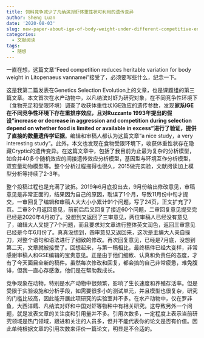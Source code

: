 ```yaml
---
title: 饲料竞争减少了凡纳滨对虾体重性状可利用的遗传变异
author: Sheng Luan
date: '2020-08-03'
slug: new-paper-about-ige-of-body-weight-under-different-competitive-environments-in-aquaculture
categories:
  - 文献阅读
tags:
  - 随想
---
```


一直在想，这篇文章“Feed competition reduces heritable variation for body weight in Litopenaeus vannamei”接受了，必须要写些什么，纪念一下。

这是我第二篇发表在Genetics Selection Evolution上的文章，也是课题组的第三篇文章。本文首次在水产动物中，以凡纳滨对虾为研究对象，在不同竞争性环境下（食物充足和受限环境）调查了收获体重性状IGE效应的遗传参数，发现**家系IGE在不同竞争性环境下存在重排序效应，且对Ruzzante 1993年提出的假设”increase or decrease in aggression and competition during selection depend on whether food is limited or available in excess”进行了验证，提供了直接的数量遗传学证据**。编辑和审稿人都认为这篇文章“a nice study，a very interesting study”。此外，本文也发现在食物受限环境下，收获体重性状存在隐藏Cryptic的遗传变异。在这篇文章中，包括了我目前为止最为复杂的分析模型，如合并40多个随机效应的间接遗传效应分析模型，基因型与环境互作分析模型，双变量动物模型等。整个分析过程拖得也很久，2015做完实验，文献阅读加上模型分析等持续了2-3年。

 整个投稿过程也是充满了波折。2019年6月底投出去，9月份给出修改意见，审稿意见是非常正面的，结果因为自己的原因，耽误了1个月，导致11月份中旬才提交，一审回复了编辑和审稿人大大小小累计91个问题，写了24页，正文扩充了7页。二审3个月返回意见，前前后后又回复了接近60个问题，二审回复意见提交完已经是2020年4月初了。没想到又返回了三审意见，两位审稿人已经没有意见了，编辑大人又提了7个问题，而且要求对文章进行整体英文润色，返回三审意见已经是今年6月份了。真真没想到，四审意见又返回来，这次是主编大人亲自操刀，对整个语句和语法进行了细致的修改。再次回复意见，已经是7月底，没想到第二天，文章就被接受了。回想起来，与第一稿相比，最终稿件已经大变样，非常感谢审稿人和GSE编辑的宝贵意见。正是由于他们细致、认真和负责任的态度，才有了今天面目全新的稿件。虽然每次修改和回复，都会搞的自己非常疲惫，难免腹诽，但我一直心存感激，他们是在帮助我成长。
 
竞争现象在动物，特别是水产动物中很频繁，影响了生长速度和养殖存活率。但是受限于实验设施和分析手段，如需要很多小的测试单元，并且模型也很复杂，研究的门槛比较高，因此能开展此项研究的实验室并不多。在水产动物中，仅在罗非鱼，大西洋鳕、凡纳滨对虾和中国对虾等物种中有相关研究。这导致另外一个问题，就是发表文章的关注度和引用量并不多。引用次数多，一定程度上表示当前研究领域是热门领域，跟进和关注的人员多，但并不能代表你的论文是否有价值。因此单纯根据文章的引用次数来评价一篇论文，明显是不合适的。